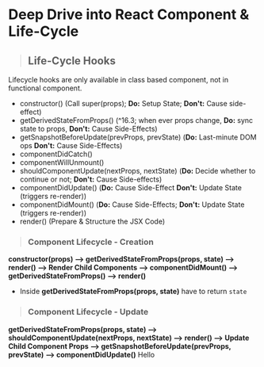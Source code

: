 
# Deep Drive into React Component & Life-Cycle
>## Life-Cycle Hooks
Lifecycle hooks are only available in class based component, not in functional component.
- constructor() (Call super(props); **Do:** Setup State; **Don't:** Cause side-effect)
- getDerivedStateFromProps() (^16.3; when ever props change, **Do:** sync state to props, **Don't:** Cause Side-Effects)
- getSnapshotBeforeUpdate(prevProps, prevState) (**Do:** Last-minute DOM ops **Don't:** Cause Side-Effects)
- componentDidCatch()
- componentWillUnmount()
- shouldComponentUpdate(nextProps, nextState) (**Do:** Decide whether to continue or not; **Don't:** Cause Side-effects)
- componentDidUpdate() (**Do:** Cause Side-Effect **Don't:** Update State (triggers re-render))
- componentDidMount() (**Do:** Cause Side-Effects; **Don't:** Update State (triggers re-render))
- render() (Prepare & Structure the JSX Code)


>### Component Lifecycle - Creation
**constructor(props) --> getDerivedStateFromProps(props, state) --> render() --> Render Child Components --> componentDidMount() --> getDerivedStateFromProps() --> render()**
- Inside **getDerivedStateFromProps(props, state)** have to return `state`


>### Component Lifecycle - Update
**getDerivedStateFromProps(props, state) --> shouldComponentUpdate(nextProps, nextState) --> render() --> Update Child Component Props --> getSnapshotBeforeUpdate(prevProps, prevState) --> componentDidUpdate()**
Hello
